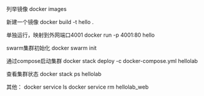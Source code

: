 列举镜像
docker images

新建一个镜像
docker build -t hello .

单独运行，映射到外网端口4001
docker run -p 4001:80 hello

swarm集群初始化
docker swarm init

通过compose启动集群
docker stack deploy -c docker-compose.yml hellolab

查看集群状态
docker stack ps hellolab


其他：
docker service ls
docker service rm hellolab_web